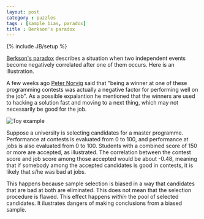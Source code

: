```yaml
---
layout: post
category : puzzles
tags : [sample bias, paradox]
title : Berkson's paradox
---
```

{% include JB/setup %}

[Berkson's paradox](http://en.wikipedia.org/wiki/Berkson%27s_paradox) describes a situation when two independent events become negatively correlated after one of them occurs. Here is an illustration.  

A few weeks ago [Peter Norvig](https://youtu.be/DdmyUZCl75s) said that "being a winner at one of these programming contests was actually a negative factor for performing well on the job". As a possible expalantion he mentioned that the winners are used to hacking a solution fast and moving to a next thing, which may not necessarily be good for the job. 

![Toy example](http://zliobaite.github.io/assets/fig_Berksons.png)

Suppose a university is selecting candidates for a master programme. Performance at contests is evaluated from 0 to 100, and performance at jobs is also evaluated from 0 to 100. Students with a combined score of 150 or more are accepted, as illustrated. The correlation between the contest score and job score among those accepted would be about -0.48, meaning that if somebody among the accepted candidates is good in contests, it is likely that s/he was bad at jobs. 

This happens because sample selection is biased in a way that candidates that are bad at both are eliminated. This does not mean that the selection procedure is flawed. This effect happens *within* the pool of selected candidates. It ilustrates dangers of making conclusions from a biased sample.






